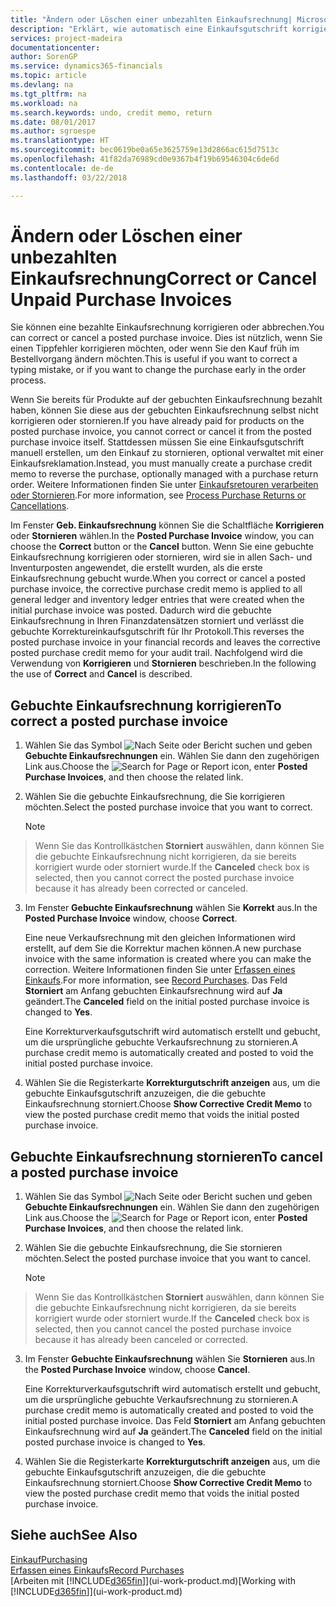 ```yaml
---
title: "Ändern oder Löschen einer unbezahlten Einkaufsrechnung| Microsoft Docs"
description: "Erklärt, wie automatisch eine Einkaufsgutschrift korrigiert, abgebrochen oder rückgängig gemacht wird und eine gebuchte Einkaufsrechnung erstellt wird."
services: project-madeira
documentationcenter: 
author: SorenGP
ms.service: dynamics365-financials
ms.topic: article
ms.devlang: na
ms.tgt_pltfrm: na
ms.workload: na
ms.search.keywords: undo, credit memo, return
ms.date: 08/01/2017
ms.author: sgroespe
ms.translationtype: HT
ms.sourcegitcommit: bec0619be0a65e3625759e13d2866ac615d7513c
ms.openlocfilehash: 41f82da76989cd0e9367b4f19b69546304c6de6d
ms.contentlocale: de-de
ms.lasthandoff: 03/22/2018

---
```

# <a name="correct-or-cancel-unpaid-purchase-invoices"></a><span data-ttu-id="bdcca-103">Ändern oder Löschen einer unbezahlten Einkaufsrechnung</span><span class="sxs-lookup"><span data-stu-id="bdcca-103">Correct or Cancel Unpaid Purchase Invoices</span></span>
<span data-ttu-id="bdcca-104">Sie können eine bezahlte Einkaufsrechnung korrigieren oder abbrechen.</span><span class="sxs-lookup"><span data-stu-id="bdcca-104">You can correct or cancel a posted purchase invoice.</span></span> <span data-ttu-id="bdcca-105">Dies ist nützlich, wenn Sie einen Tippfehler korrigieren möchten, oder wenn Sie den Kauf früh im Bestellvorgang ändern möchten.</span><span class="sxs-lookup"><span data-stu-id="bdcca-105">This is useful if you want to correct a typing mistake, or if you want to change the purchase early in the order process.</span></span>

<span data-ttu-id="bdcca-106">Wenn Sie bereits für Produkte auf der gebuchten Einkaufsrechnung bezahlt haben, können Sie diese aus der gebuchten Einkaufsrechnung selbst nicht korrigieren oder stornieren.</span><span class="sxs-lookup"><span data-stu-id="bdcca-106">If you have already paid for products on the posted purchase invoice, you cannot correct or cancel it from the posted purchase invoice itself.</span></span> <span data-ttu-id="bdcca-107">Stattdessen müssen Sie eine Einkaufsgutschrift manuell erstellen, um den Einkauf zu stornieren, optional verwaltet mit einer Einkaufsreklamation.</span><span class="sxs-lookup"><span data-stu-id="bdcca-107">Instead, you must manually create a purchase credit memo to reverse the purchase, optionally managed with a purchase return order.</span></span> <span data-ttu-id="bdcca-108">Weitere Informationen finden Sie unter [Einkaufsretouren verarbeiten oder Stornieren](purchasing-how-process-purchase-returns-cancellations.md).</span><span class="sxs-lookup"><span data-stu-id="bdcca-108">For more information, see [Process Purchase Returns or Cancellations](purchasing-how-process-purchase-returns-cancellations.md).</span></span>

<span data-ttu-id="bdcca-109">Im Fenster **Geb. Einkaufsrechnung** können Sie die Schaltfläche **Korrigieren** oder **Stornieren** wählen.</span><span class="sxs-lookup"><span data-stu-id="bdcca-109">In the **Posted Purchase Invoice** window, you can choose the **Correct** button or the **Cancel** button.</span></span> <span data-ttu-id="bdcca-110">Wenn Sie eine gebuchte Einkaufsrechnung korrigieren oder stornieren, wird sie in allen Sach- und Inventurposten angewendet, die erstellt wurden, als die erste Einkaufsrechnung gebucht wurde.</span><span class="sxs-lookup"><span data-stu-id="bdcca-110">When you correct or cancel a posted purchase invoice, the corrective purchase credit memo is applied to all general ledger and inventory ledger entries that were created when the initial purchase invoice was posted.</span></span> <span data-ttu-id="bdcca-111">Dadurch wird die gebuchte Einkaufsrechnung in Ihren Finanzdatensätzen storniert und verlässt die gebuchte Korrektureinkaufsgutschrift für Ihr Protokoll.</span><span class="sxs-lookup"><span data-stu-id="bdcca-111">This reverses the posted purchase invoice in your financial records and leaves the corrective posted purchase credit memo for your audit trail.</span></span> <span data-ttu-id="bdcca-112">Nachfolgend wird die Verwendung von **Korrigieren** und **Stornieren** beschrieben.</span><span class="sxs-lookup"><span data-stu-id="bdcca-112">In the following the use of **Correct** and **Cancel** is described.</span></span>

## <a name="to-correct-a-posted-purchase-invoice"></a><span data-ttu-id="bdcca-113">Gebuchte Einkaufsrechnung korrigieren</span><span class="sxs-lookup"><span data-stu-id="bdcca-113">To correct a posted purchase invoice</span></span>
1. <span data-ttu-id="bdcca-114">Wählen Sie das Symbol ![Nach Seite oder Bericht suchen](media/ui-search/search_small.png "Nach Seite oder Bericht suchen") und geben **Gebuchte Einkaufsrechnungen** ein. Wählen Sie dann den zugehörigen Link aus.</span><span class="sxs-lookup"><span data-stu-id="bdcca-114">Choose the ![Search for Page or Report](media/ui-search/search_small.png "Search for Page or Report icon") icon, enter **Posted Purchase Invoices**, and then choose the related link.</span></span>  
2. <span data-ttu-id="bdcca-115">Wählen Sie die gebuchte Einkaufsrechnung, die Sie korrigieren möchten.</span><span class="sxs-lookup"><span data-stu-id="bdcca-115">Select the posted purchase invoice that you want to correct.</span></span>  

    > [!NOTE]  
>   <span data-ttu-id="bdcca-116">Wenn Sie das Kontrollkästchen **Storniert** auswählen, dann können Sie die gebuchte Einkaufsrechnung nicht korrigieren, da sie bereits korrigiert wurde oder storniert wurde.</span><span class="sxs-lookup"><span data-stu-id="bdcca-116">If the **Canceled** check box is selected, then you cannot correct the posted purchase invoice because it has already been corrected or canceled.</span></span>
3. <span data-ttu-id="bdcca-117">Im Fenster **Gebuchte Einkaufsrechnung** wählen Sie **Korrekt** aus.</span><span class="sxs-lookup"><span data-stu-id="bdcca-117">In the **Posted Purchase Invoice** window, choose **Correct**.</span></span>

    <span data-ttu-id="bdcca-118">Eine neue Verkaufsrechnung mit den gleichen Informationen wird erstellt, auf dem Sie die Korrektur machen können.</span><span class="sxs-lookup"><span data-stu-id="bdcca-118">A new purchase invoice with the same information is created where you can make the correction.</span></span> <span data-ttu-id="bdcca-119">Weitere Informationen finden Sie unter [Erfassen eines Einkaufs](purchasing-how-record-purchases.md).</span><span class="sxs-lookup"><span data-stu-id="bdcca-119">For more information, see [Record Purchases](purchasing-how-record-purchases.md).</span></span> <span data-ttu-id="bdcca-120">Das Feld **Storniert** am Anfang gebuchten Einkaufsrechnung wird auf **Ja** geändert.</span><span class="sxs-lookup"><span data-stu-id="bdcca-120">The **Canceled** field on the initial posted purchase invoice is changed to **Yes**.</span></span>

    <span data-ttu-id="bdcca-121">Eine Korrekturverkaufsgutschrift wird automatisch erstellt und gebucht, um die ursprüngliche gebuchte Verkaufsrechnung zu stornieren.</span><span class="sxs-lookup"><span data-stu-id="bdcca-121">A purchase credit memo is automatically created and posted to void the initial posted purchase invoice.</span></span>
4. <span data-ttu-id="bdcca-122">Wählen Sie die Registerkarte **Korrekturgutschrift anzeigen** aus, um die gebuchte Einkaufsgutschrift anzuzeigen, die die gebuchte Einkaufsrechnung storniert.</span><span class="sxs-lookup"><span data-stu-id="bdcca-122">Choose **Show Corrective Credit Memo** to view the posted purchase credit memo that voids the initial posted purchase invoice.</span></span>

## <a name="to-cancel-a-posted-purchase-invoice"></a><span data-ttu-id="bdcca-123">Gebuchte Einkaufsrechnung stornieren</span><span class="sxs-lookup"><span data-stu-id="bdcca-123">To cancel a posted purchase invoice</span></span>
1. <span data-ttu-id="bdcca-124">Wählen Sie das Symbol ![Nach Seite oder Bericht suchen](media/ui-search/search_small.png "Nach Seite oder Bericht suchen") und geben **Gebuchte Einkaufsrechnungen** ein. Wählen Sie dann den zugehörigen Link aus.</span><span class="sxs-lookup"><span data-stu-id="bdcca-124">Choose the ![Search for Page or Report](media/ui-search/search_small.png "Search for Page or Report icon") icon, enter **Posted Purchase Invoices**, and then choose the related link.</span></span>  
2. <span data-ttu-id="bdcca-125">Wählen Sie die gebuchte Einkaufsrechnung, die Sie stornieren möchten.</span><span class="sxs-lookup"><span data-stu-id="bdcca-125">Select the posted purchase invoice that you want to cancel.</span></span>

    > [!NOTE]  
>   <span data-ttu-id="bdcca-126">Wenn Sie das Kontrollkästchen **Storniert** auswählen, dann können Sie die gebuchte Einkaufsrechnung nicht korrigieren, da sie bereits korrigiert wurde oder storniert wurde.</span><span class="sxs-lookup"><span data-stu-id="bdcca-126">If the **Canceled** check box is selected, then you cannot cancel the posted purchase invoice because it has already been canceled or corrected.</span></span>
3. <span data-ttu-id="bdcca-127">Im Fenster **Gebuchte Einkaufsrechnung** wählen Sie **Stornieren** aus.</span><span class="sxs-lookup"><span data-stu-id="bdcca-127">In the **Posted Purchase Invoice** window, choose **Cancel**.</span></span>

    <span data-ttu-id="bdcca-128">Eine Korrekturverkaufsgutschrift wird automatisch erstellt und gebucht, um die ursprüngliche gebuchte Verkaufsrechnung zu stornieren.</span><span class="sxs-lookup"><span data-stu-id="bdcca-128">A purchase credit memo is automatically created and posted to void the initial posted purchase invoice.</span></span> <span data-ttu-id="bdcca-129">Das Feld **Storniert** am Anfang gebuchten Einkaufsrechnung wird auf **Ja** geändert.</span><span class="sxs-lookup"><span data-stu-id="bdcca-129">The **Canceled** field on the initial posted purchase invoice is changed to **Yes**.</span></span>
4. <span data-ttu-id="bdcca-130">Wählen Sie die Registerkarte **Korrekturgutschrift anzeigen** aus, um die gebuchte Einkaufsgutschrift anzuzeigen, die die gebuchte Einkaufsrechnung storniert.</span><span class="sxs-lookup"><span data-stu-id="bdcca-130">Choose **Show Corrective Credit Memo** to view the posted purchase credit memo that voids the initial posted purchase invoice.</span></span>

## <a name="see-also"></a><span data-ttu-id="bdcca-131">Siehe auch</span><span class="sxs-lookup"><span data-stu-id="bdcca-131">See Also</span></span>
[<span data-ttu-id="bdcca-132">Einkauf</span><span class="sxs-lookup"><span data-stu-id="bdcca-132">Purchasing</span></span>](purchasing-manage-purchasing.md)  
[<span data-ttu-id="bdcca-133">Erfassen eines Einkaufs</span><span class="sxs-lookup"><span data-stu-id="bdcca-133">Record Purchases</span></span>](purchasing-how-record-purchases.md)  
<span data-ttu-id="bdcca-134">[Arbeiten mit [!INCLUDE[d365fin](includes/d365fin_md.md)]](ui-work-product.md)</span><span class="sxs-lookup"><span data-stu-id="bdcca-134">[Working with [!INCLUDE[d365fin](includes/d365fin_md.md)]](ui-work-product.md)</span></span>

